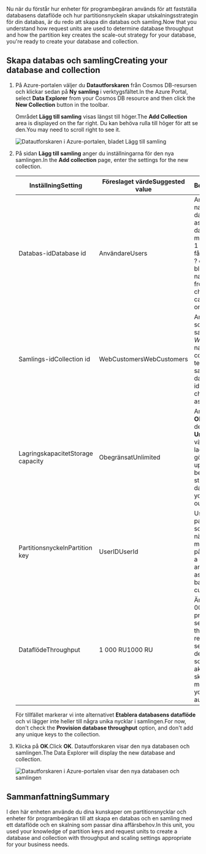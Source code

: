 <span data-ttu-id="d323b-101">Nu när du förstår hur enheter för programbegäran används för att fastställa databasens dataflöde och hur partitionsnyckeln skapar utskalningsstrategin för din databas, är du redo att skapa din databas och samling.</span><span class="sxs-lookup"><span data-stu-id="d323b-101">Now that you understand how request units are used to determine database throughput and how the partition key creates the scale-out strategy for your database, you're ready to create your database and collection.</span></span>

## <a name="creating-your-database-and-collection"></a><span data-ttu-id="d323b-102">Skapa databas och samling</span><span class="sxs-lookup"><span data-stu-id="d323b-102">Creating your database and collection</span></span>

1. <span data-ttu-id="d323b-103">På Azure-portalen väljer du **Datautforskaren** från Cosmos DB-resursen och klickar sedan på **Ny samling** i verktygsfältet.</span><span class="sxs-lookup"><span data-stu-id="d323b-103">In the Azure Portal, select **Data Explorer** from your Cosmos DB resource and then click the **New Collection** button in the toolbar.</span></span>
    
    <span data-ttu-id="d323b-104">Området **Lägg till samling** visas längst till höger.</span><span class="sxs-lookup"><span data-stu-id="d323b-104">The **Add Collection** area is displayed on the far right.</span></span> <span data-ttu-id="d323b-105">Du kan behöva rulla till höger för att se den.</span><span class="sxs-lookup"><span data-stu-id="d323b-105">You may need to scroll right to see it.</span></span>

    ![Datautforskaren i Azure-portalen, bladet Lägg till samling](../media/5-create-a-database-and-collection/azure-cosmosdb-data-explorer.png)

2. <span data-ttu-id="d323b-107">På sidan **Lägg till samling** anger du inställningarna för den nya samlingen.</span><span class="sxs-lookup"><span data-stu-id="d323b-107">In the **Add collection** page, enter the settings for the new collection.</span></span>

    <span data-ttu-id="d323b-108">Inställning</span><span class="sxs-lookup"><span data-stu-id="d323b-108">Setting</span></span> | <span data-ttu-id="d323b-109">Föreslaget värde</span><span class="sxs-lookup"><span data-stu-id="d323b-109">Suggested value</span></span> | <span data-ttu-id="d323b-110">Beskrivning</span><span class="sxs-lookup"><span data-stu-id="d323b-110">Description</span></span>
    --------|-----------------|-------------
    <span data-ttu-id="d323b-111">Databas-id</span><span class="sxs-lookup"><span data-stu-id="d323b-111">Database id</span></span>      | <span data-ttu-id="d323b-112">Användare</span><span class="sxs-lookup"><span data-stu-id="d323b-112">Users</span></span>         | <span data-ttu-id="d323b-113">Ange *Användare* som namn på den nya databasen.</span><span class="sxs-lookup"><span data-stu-id="d323b-113">Enter *Users* as the name for the new database.</span></span> <span data-ttu-id="d323b-114">Databasnamn måste innehålla mellan 1 och 255 tecken och får inte innehålla /, \\, #, ? eller avslutande blanksteg.</span><span class="sxs-lookup"><span data-stu-id="d323b-114">Database names must contain from 1 through 255 characters, and they cannot contain /, \\, #, ?, or a trailing space.</span></span>
    <span data-ttu-id="d323b-115">Samlings-id</span><span class="sxs-lookup"><span data-stu-id="d323b-115">Collection id</span></span>    | <span data-ttu-id="d323b-116">WebCustomers</span><span class="sxs-lookup"><span data-stu-id="d323b-116">WebCustomers</span></span>  | <span data-ttu-id="d323b-117">Ange *WebCustomers* som namn på din nya samling.</span><span class="sxs-lookup"><span data-stu-id="d323b-117">Enter *WebCustomers* as the name for your new collection.</span></span> <span data-ttu-id="d323b-118">Samma teckenkrav gäller för samlings-ID:n som databasnamn.</span><span class="sxs-lookup"><span data-stu-id="d323b-118">Collection ids have the same character requirements as database names.</span></span>
    <span data-ttu-id="d323b-119">Lagringskapacitet</span><span class="sxs-lookup"><span data-stu-id="d323b-119">Storage capacity</span></span> | <span data-ttu-id="d323b-120">Obegränsat</span><span class="sxs-lookup"><span data-stu-id="d323b-120">Unlimited</span></span>     | <span data-ttu-id="d323b-121">Använd standardvärdet **Obegränsat**.</span><span class="sxs-lookup"><span data-stu-id="d323b-121">Use the default value of **Unlimited**.</span></span> <span data-ttu-id="d323b-122">Det här värdet är databasens lagringskapacitet som gör det möjligt att skala upp din databas vid behov.</span><span class="sxs-lookup"><span data-stu-id="d323b-122">This value is the storage capacity of the database, and it enables your database to scale out as needed.</span></span>
    <span data-ttu-id="d323b-123">Partitionsnyckeln</span><span class="sxs-lookup"><span data-stu-id="d323b-123">Partition key</span></span>    | <span data-ttu-id="d323b-124">UserID</span><span class="sxs-lookup"><span data-stu-id="d323b-124">UserId</span></span>        | <span data-ttu-id="d323b-125">UserID är en bra partitionsnyckel i ett scenario med nätbutiker, eftersom så många frågor baseras på kund-ID:n.</span><span class="sxs-lookup"><span data-stu-id="d323b-125">UserID is a good partition key for an online retail scenario, as so many queries are based around the customer ID.</span></span>
    <span data-ttu-id="d323b-126">Dataflöde</span><span class="sxs-lookup"><span data-stu-id="d323b-126">Throughput</span></span>       |<span data-ttu-id="d323b-127">1 000 RU</span><span class="sxs-lookup"><span data-stu-id="d323b-127">1000 RU</span></span>        | <span data-ttu-id="d323b-128">Ändra genomflödet till 1 000 enheter för programbegäran per sekund (RU/s).</span><span class="sxs-lookup"><span data-stu-id="d323b-128">Change the throughput to 1000 request units per second (RU/s).</span></span> <span data-ttu-id="d323b-129">1 000 är det minsta RU/s-värde som du kan ange för att aktivera automatisk skalning.</span><span class="sxs-lookup"><span data-stu-id="d323b-129">1000 is the minimum RU/s value you can set to enable automatic scaling.</span></span>
    
    <span data-ttu-id="d323b-130">För tillfället markerar vi inte alternativet **Etablera databasens dataflöde** och vi lägger inte heller till några unika nycklar i samlingen.</span><span class="sxs-lookup"><span data-stu-id="d323b-130">For now, don't check the **Provision database throughput** option, and don't add any unique keys to the collection.</span></span> 
    
3. <span data-ttu-id="d323b-131">Klicka på **OK**.</span><span class="sxs-lookup"><span data-stu-id="d323b-131">Click **OK**.</span></span> <span data-ttu-id="d323b-132">Datautforskaren visar den nya databasen och samlingen.</span><span class="sxs-lookup"><span data-stu-id="d323b-132">The Data Explorer will display the new database and collection.</span></span>

    ![Datautforskaren i Azure-portalen visar den nya databasen och samlingen](../media/5-create-a-database-and-collection/azure-cosmos-db-new-collection.png)

## <a name="summary"></a><span data-ttu-id="d323b-134">Sammanfattning</span><span class="sxs-lookup"><span data-stu-id="d323b-134">Summary</span></span>

<span data-ttu-id="d323b-135">I den här enheten använde du dina kunskaper om partitionsnycklar och enheter för programbegäran till att skapa en databas och en samling med ett dataflöde och en skalning som passar dina affärsbehov.</span><span class="sxs-lookup"><span data-stu-id="d323b-135">In this unit, you used your knowledge of partition keys and request units to create a database and collection with throughput and scaling settings appropriate for your business needs.</span></span>